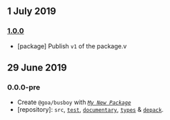 ## 1 July 2019

### [1.0.0](https://github.com/idiocc/busboy/compare/v0.0.0-pre...v1.0.0)

- [package] Publish `v1` of the package.v

## 29 June 2019

### 0.0.0-pre

- Create `@goa/busboy` with _[`My New Package`](https://mnpjs.org)_
- [repository]: `src`, [`test`](https://contexttesting.com), [`documentary`](https://readme.page), [`types`](https://typedef.page) & [`depack`](https://compiler.page).